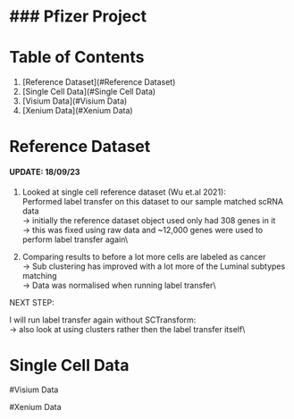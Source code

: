# ### Pfizer Project ###

# Table of Contents
1. [Reference Dataset](#Reference Dataset)
2. [Single Cell Data](#Single Cell Data)
3. [Visium Data](#Visium Data)
4. [Xenium Data](#Xenium Data)


# Reference Dataset

#### UPDATE: 18/09/23 #### 

1. Looked at single cell reference dataset (Wu et.al 2021):\
	Performed label transfer on this dataset to our sample matched scRNA data\
	-> initially the reference dataset object used only had 308 genes in it\
	-> this was fixed using raw data and ~12,000 genes were used to perform label transfer again\

2. Comparing results to before a lot more cells are labeled as cancer\
	-> Sub clustering has improved with a lot more of the Luminal subtypes matching\
	-> Data was normalised when running label transfer\

NEXT STEP:

I will run label transfer again without SCTransform:\
	-> also look at using clusters rather then the label transfer itself\

# Single Cell Data




#Visium Data






#Xenium Data
